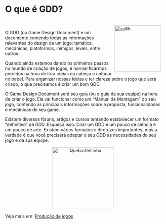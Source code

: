 # O que é GDD?
  
<div style="display: inline_block"><br>
  
  <img align="right" alt="zallih" width="150" src="https://media.discordapp.net/attachments/783761333358166056/872618413040730133/WhatsApp_Image_2021-08-04_at_19.42.37.jpeg?width=370&height=370">

O GDD (ou Game Design Document) é um documento contendo todas as informações relevantes do design de um jogo: temática, mecânicas, plataformas, inimigos, levels, entre outros.

Quando ainda estamos dando os primeiros passos no mundo de criação de jogos, é normal ficarmos perdidos na hora de tirar ideias da cabeça e colocar no papel. Para organizar nossas ideias e ter clareza sobre o jogo que será criado, o que precisamos é criar um bom GDD.

O Game Design Document será seu guia (ou o guia da sua equipe) na hora de criar o jogo. Ele vai funcionar como um “Manual de Montagem” do seu jogo, contendo as principais informações sobre a proposta, funcionalidades e mecânicas do seu game.

Existem diversos fóruns, artigos e cursos tentando estabelecer um formato “definitivo” de GDD. Esqueça isso. Criar um GDD é um pouco de ciência e um pouco de arte. Existem vários formatos e diretrizes importantes, mas a verdade é que você precisará adaptar o seu GDD às necessidades do seu jogo e da sua equipe.
  

  <p align="middle">
  <img width="200" alt="QuebraDeLinha" src="https://media.discordapp.net/attachments/783761333358166056/875852044928425984/divider-2461548_640.png">
  </p>
  
  Veja mais em: <a href="https://producaodejogos.com/gdd/">Produção de jogos</a>
</div>
